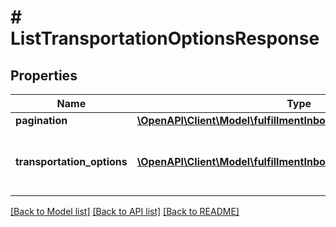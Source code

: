 # # ListTransportationOptionsResponse

## Properties

Name | Type | Description | Notes
------------ | ------------- | ------------- | -------------
**pagination** | [**\OpenAPI\Client\Model\fulfillmentInbound\Pagination**](Pagination.md) |  | [optional]
**transportation_options** | [**\OpenAPI\Client\Model\fulfillmentInbound\TransportationOption[]**](TransportationOption.md) | Transportation options generated for the placement option. |

[[Back to Model list]](../../README.md#models) [[Back to API list]](../../README.md#endpoints) [[Back to README]](../../README.md)
